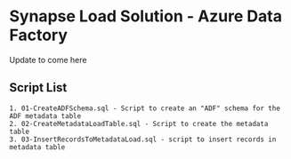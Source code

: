  # Synapse Load Solution - Azure Data Factory
Update to come here  
	

## Script List 
	1. 01-CreateADFSchema.sql - Script to create an "ADF" schema for the ADF metadata table 
	2. 02-CreateMetadataLoadTable.sql - Script to create the metadata table 
	3. 03-InsertRecordsToMetadataLoad.sql - script to insert records in metadata table 

